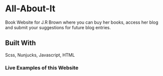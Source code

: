 # All-About-It
Book Website for J.R Brown where you can buy her books, access her blog and submit your suggestions for future blog entries.

## Built With
Scss, Nunjucks, Javascript, HTML

### Live Examples of this Website

